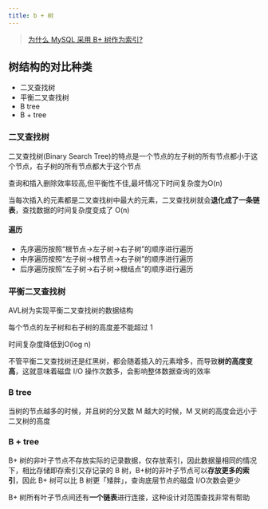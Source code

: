 ```yaml
---
title: b + 树
---
```

> [为什么 MySQL 采用 B+ 树作为索引?](https://xiaolincoding.com/mysql/index/why_index_chose_bpuls_tree.html)

## 树结构的对比种类

- 二叉查找树
- 平衡二叉查找树
- B tree
- B + tree



### 二叉查找树



二叉查找树(Binary Search Tree)的特点是一个节点的左子树的所有节点都小于这个节点，右子树的所有节点都大于这个节点

查询和插入删除效率较高,但平衡性不佳,最坏情况下时间复杂度为O(n)

当每次插入的元素都是二叉查找树中最大的元素，二叉查找树就会**退化成了一条链表**，查找数据的时间复杂度变成了 O(n)

#### 遍历

- 先序遍历按照“根节点->左子树->右子树”的顺序进行遍历
- 中序遍历按照“左子树->根节点->右子树”的顺序进行遍历
- 后序遍历按照“左子树->右子树->根结点”的顺序进行遍历

### 平衡二叉查找树

AVL树为实现平衡二叉查找树的数据结构

每个节点的左子树和右子树的高度差不能超过 1

时间复杂度降低到O(log n)

不管平衡二叉查找树还是红黑树，都会随着插入的元素增多，而导致**树的高度变高**，这就意味着磁盘 I/O 操作次数多，会影响整体数据查询的效率



### B tree


当树的节点越多的时候，并且树的分叉数 M 越大的时候，M 叉树的高度会远小于二叉树的高度

### B + tree

B+ 树的非叶子节点不存放实际的记录数据，仅存放索引，因此数据量相同的情况下，相比存储即存索引又存记录的 B 树，B+树的非叶子节点可以**存放更多的索引**，因此 B+ 树可以比 B 树更「矮胖」，查询底层节点的磁盘 I/O次数会更少


B+ 树所有叶子节点间还有**一个链表**进行连接，这种设计对范围查找非常有帮助